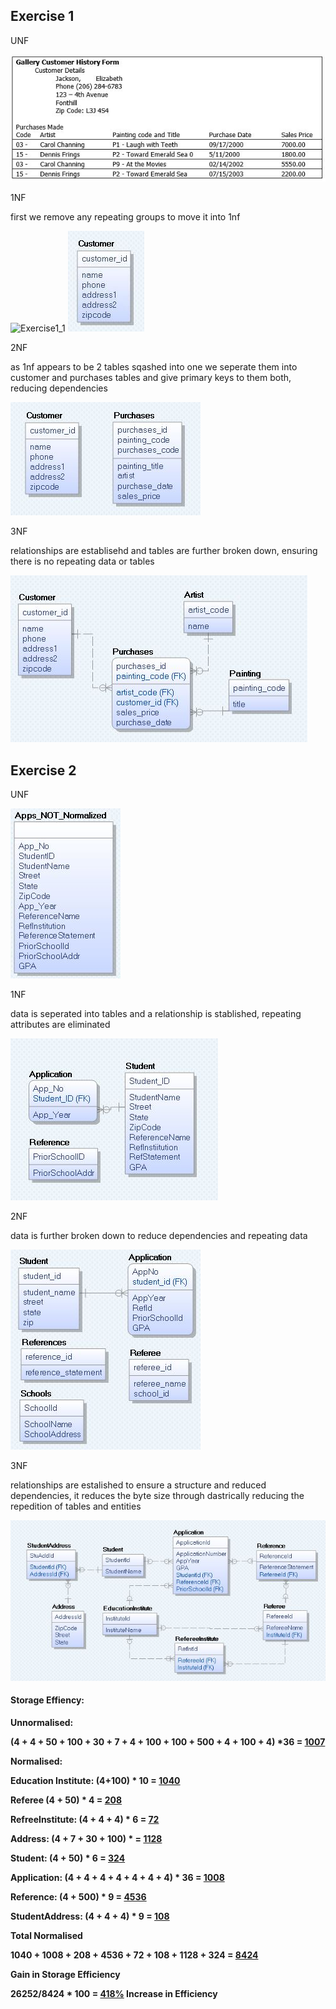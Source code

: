 ## Exercise 1

UNF


![1](images/1.jpg)

1NF

first we remove any repeating groups to move it into 1nf

![Exercise1_1](images/exercise1_1.png)
![9](images/9.jpg)

2NF

as 1nf appears to be 2 tables sqashed into one we seperate them into customer and purchases tables and give primary keys to them both, reducing dependencies

![11](images/11.jpg)

3NF

relationships are establisehd and tables are further broken down, ensuring there is no repeating data or tables

![12](images/12.jpg)

## Exercise 2

UNF

![2](images/2.jpg)

1NF

data is seperated into tables and a relationship is stablished, repeating attributes are eliminated

![4](images/4_1.jpg)

2NF

data is further broken down to reduce dependencies and repeating data

![3](images/3.jpg)

3NF

relationships are estalished to ensure a structure and reduced dependencies, it reduces the byte size through dastrically reducing the repedition of tables and entities

![5](images/10.jpg)

#### Storage Effiency:

<b>Unnormalised:

(4 + 4 + 50 + 100 + 30 + 7 + 4 + 100 + 100 + 500 + 4 + 100 + 4) *36 = <u>1007</u>

<b>Normalised:

Education Institute:
(4+100) * 10 = <u>1040</u>

Referee
(4 + 50) * 4 = <u>208</u>

RefreeInstitute:
(4 + 4 + 4) * 6  = <u>72</u>

Address:
(4 + 7 + 30 + 100) * = <u>1128</u>

Student:
(4 + 50) * 6 = <u>324</u>

Application:
(4 + 4 + 4 + 4 + 4 + 4 + 4) * 36 = <u>1008</u>

Reference:
(4 + 500) * 9 = <u>4536</u>

StudentAddress:
(4 + 4 + 4) * 9 = <u>108</u>

Total Normalised

1040 + 1008 + 208 + 4536 + 72 + 108 + 1128 + 324 = <u>8424</u>

<b>Gain in Storage Efficiency</b>

26252/8424 * 100 = <b><u>418%</b></u> Increase in Efficiency
